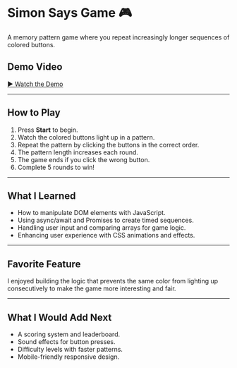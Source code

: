 # Simon Says Game 🎮

A memory pattern game where you repeat increasingly longer sequences of colored buttons.
## Demo Video
[▶️ Watch the Demo](https://www.loom.com/share/8a74c49f76e64502985f4ec90a4dd1de?sid=3ac65e80-2cbe-4bb8-b032-df948d73ab2c)

---

## How to Play

1. Press **Start** to begin.
2. Watch the colored buttons light up in a pattern.
3. Repeat the pattern by clicking the buttons in the correct order.
4. The pattern length increases each round.
5. The game ends if you click the wrong button.
6. Complete 5 rounds to win!

---


## What I Learned

- How to manipulate DOM elements with JavaScript.
- Using async/await and Promises to create timed sequences.
- Handling user input and comparing arrays for game logic.
- Enhancing user experience with CSS animations and effects.

---

## Favorite Feature

I enjoyed building the logic that prevents the same color from lighting up consecutively to make the game more interesting and fair.

---

## What I Would Add Next

- A scoring system and leaderboard.
- Sound effects for button presses.
- Difficulty levels with faster patterns.
- Mobile-friendly responsive design.
